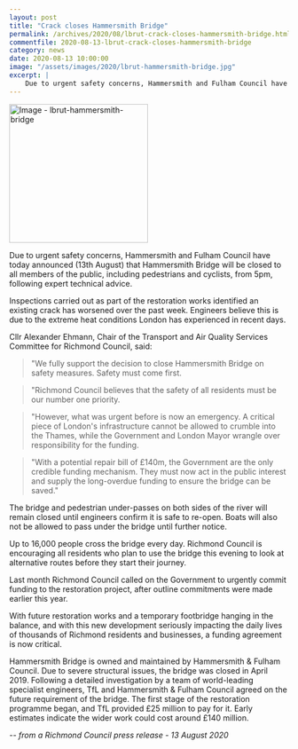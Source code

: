 ```yaml
---
layout: post
title: "Crack closes Hammersmith Bridge"
permalink: /archives/2020/08/lbrut-crack-closes-hammersmith-bridge.html
commentfile: 2020-08-13-lbrut-crack-closes-hammersmith-bridge
category: news
date: 2020-08-13 10:00:00
image: "/assets/images/2020/lbrut-hammersmith-bridge.jpg"
excerpt: |
    Due to urgent safety concerns, Hammersmith and Fulham Council have today announced (13th August) that Hammersmith Bridge will be closed to all members of the public, including pedestrians and cyclists, from 5pm, following expert technical advice.
---
```

<a href="/assets/images/2020/lbrut-hammersmith-bridge.jpg" title="Click for a larger image"><img src="/assets/images/2020/lbrut-hammersmith-bridge-thumb.jpg" width="250" alt="Image - lbrut-hammersmith-bridge"  class="photo right"/></a>

Due to urgent safety concerns, Hammersmith and Fulham Council have today announced (13th August) that Hammersmith Bridge will be closed to all members of the public, including pedestrians and cyclists, from 5pm, following expert technical advice.

Inspections carried out as part of the restoration works identified an existing crack has worsened over the past week. Engineers believe this is due to the extreme heat conditions London has experienced in recent days.

Cllr Alexander Ehmann, Chair of the Transport and Air Quality Services Committee for Richmond Council, said:

> "We fully support the decision to close Hammersmith Bridge on safety measures. Safety must come first.

> "Richmond Council believes that the safety of all residents must be our number one priority.

> "However, what was urgent before is now an emergency.  A critical piece of London's infrastructure cannot be allowed to crumble into the Thames, while the Government and London Mayor wrangle over responsibility for the funding.

> "With a potential repair bill of &pound;140m, the Government are the only credible funding mechanism. They must now act in the public interest and supply the long-overdue funding to ensure the bridge can be saved."

The bridge and pedestrian under-passes on both sides of the river will remain closed until engineers confirm it is safe to re-open. Boats will also not be allowed to pass under the bridge until further notice.

Up to 16,000 people cross the bridge every day. Richmond Council is encouraging all residents who plan to use the bridge this evening to look at alternative routes before they start their journey.

Last month Richmond Council called on the Government to urgently commit funding to the restoration project, after outline commitments were made earlier this year.

With future restoration works and a temporary footbridge hanging in the balance, and with this new development seriously impacting the daily lives of thousands of Richmond residents and businesses, a funding agreement is now critical.

Hammersmith Bridge is owned and maintained by Hammersmith & Fulham Council. Due to severe structural issues, the bridge was closed in April 2019. Following a detailed investigation by a team of world-leading specialist engineers, TfL and Hammersmith & Fulham Council agreed on the future requirement of the bridge. The first stage of the restoration programme began, and TfL provided &pound;25 million to pay for it. Early estimates indicate the wider work could cost around &pound;140 million.


<cite>-- from a Richmond Council press release - 13 August 2020</cite>
